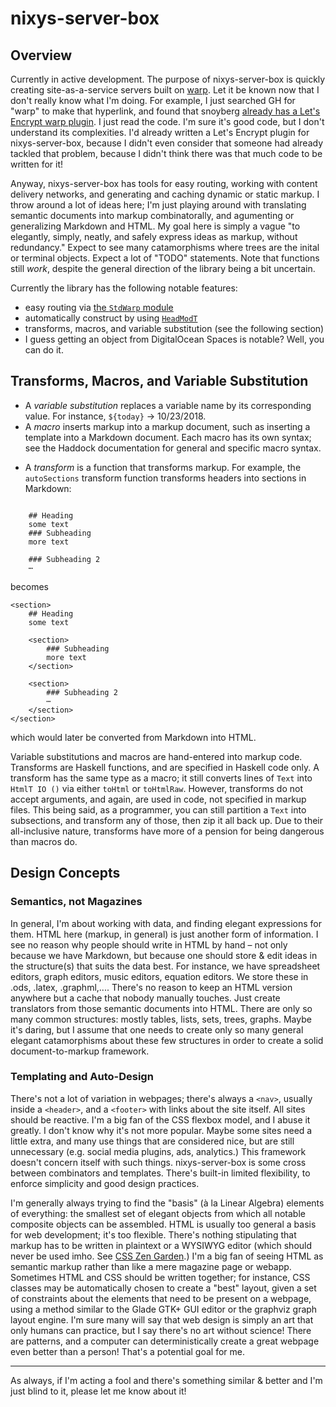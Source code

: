 # nixys-server-box

## Overview

Currently in active development. The purpose of nixys-server-box is quickly creating site-as-a-service servers built on [warp](https://github.com/yesodweb/wai/tree/master/warp). Let it be known now that I don't really know what I'm doing. For example, I just searched GH for "warp" to make that hyperlink, and found that snoyberg [already has a Let's Encrypt warp plugin](https://github.com/snoyberg/warp-letsencrypt). I just read the code. I'm sure it's good code, but I don't understand its complexities. I'd already written a Let's Encrypt plugin for nixys-server-box, because I didn't even consider that someone had already tackled that problem, because I didn't think there was that much code to be written for it!

Anyway, nixys-server-box has tools for easy routing, working with content delivery networks, and generating and caching dynamic or static markup. I throw around a lot of ideas here; I'm just playing around with translating semantic documents into markup combinatorally, and agumenting or generalizing Markdown and HTML. My goal here is simply a vague "to elegantly, simply, neatly, and safely express ideas as markup, without redundancy." Expect to see many catamorphisms where trees are the inital or terminal objects. Expect a lot of "TODO" statements. Note that functions still *work*, despite the general direction of the library being a bit uncertain.

Currently the library has the following notable features:

* easy routing via [the ```StdWarp``` module](https://github.com/nick-chandoke/nixys-server-box/blob/master/src/StdWarp.hs)
* automatically construct <head> by using [```HeadModT```](https://github.com/nick-chandoke/nixys-server-box/blob/d6c5485d92171ea21798da08dfa00e645da1f1e3/src/Html.hs#L59)
* transforms, macros, and variable substitution (see the following section)
* I guess getting an object from DigitalOcean Spaces is notable? Well, you can do it.

## Transforms, Macros, and Variable Substitution
* A *variable substitution* replaces a variable name by its corresponding value. For instance, ```${today}``` → 10/23/2018.
* A *macro* inserts markup into a markup document, such as inserting a <form> template into a Markdown document. Each macro has its own syntax; see the Haddock documentation for general and specific macro syntax.
* A *transform* is a function that transforms markup. For example, the ```autoSections``` transform function transforms headers into sections in Markdown:

<pre><code>
    ## Heading
    some text
    ### Subheading
    more text

    ### Subheading 2
    ⋯
</code></pre>

becomes

    <section>
        ## Heading
        some text

        <section>
            ### Subheading
            more text
        </section>

        <section>
            ### Subheading 2
            ⋯
        </section>
    </section>

which would later be converted from Markdown into HTML.

Variable substitutions and macros are hand-entered into markup code. Transforms are Haskell functions, and are specified in Haskell code only.
A transform has the same type as a macro; it still converts lines of ```Text``` into ```HtmlT IO ()``` via either ```toHtml``` or ```toHtmlRaw```. However, transforms do not accept arguments, and again, are used in code, not specified in markup files. This being said, as a programmer, you can still partition a ```Text``` into subsections, and transform any of those, then zip it all back up. Due to their all-inclusive nature, transforms have more of a pension for being dangerous than macros do.

## Design Concepts

### Semantics, not Magazines

In general, I'm about working with data, and finding elegant expressions for them. HTML here (markup, in general) is just another form of information. I see no reason why people should write in HTML by hand &ndash; not only because we have Markdown, but because one should store & edit ideas in the structure(s) that suits the data best. For instance, we have spreadsheet editors, graph editors, music editors, equation editors. We store these in .ods, .latex, .graphml,.... There's no reason to keep an HTML version anywhere but a cache that nobody manually touches. Just create translators from those semantic documents into HTML. There are only so many common structures: mostly tables, lists, sets, trees, graphs. Maybe it's daring, but I assume that one needs to create only so many general elegant catamorphisms about these few structures in order to create a solid document-to-markup framework.

### Templating and Auto-Design

There's not a lot of variation in webpages; there's always a ```<nav>```, usually inside a ```<header>```, and a ```<footer>``` with links about the site itself. All sites should be reactive. I'm a big fan of the CSS flexbox model, and I abuse it greatly. I don't know why it's not more popular. Maybe some sites need a little extra, and many use things that are considered nice, but are still unnecessary (e.g. social media plugins, ads, analytics.) This framework doesn't concern itself with such things. nixys-server-box is some cross between combinators and templates. There's built-in limited flexibility, to enforce simplicity and good design practices.

I'm generally always trying to find the "basis" (à la Linear Algebra) elements of everything: the smallest set of elegant objects from which all notable composite objects can be assembled. HTML is usually too general a basis for web development; it's too flexible. There's nothing stipulating that markup has to be written in plaintext or a WYSIWYG editor (which should never be used imho. See [CSS Zen Garden](http://csszengarden.com/).) I'm a big fan of seeing HTML as semantic markup rather than like a mere magazine page or webapp. Sometimes HTML and CSS should be written together; for instance, CSS classes may be automatically chosen to create a "best" layout, given a set of constraints about the elements that need to be present on a webpage, using a method similar to the Glade GTK+ GUI editor or the graphviz graph layout engine. I'm sure many will say that web design is simply an art that only humans can practice, but I say there's no art without science! There are patterns, and a computer can deterministically create a great webpage even better than a person! That's a potential goal for me.

---

As always, if I'm acting a fool and there's something similar & better and I'm just blind to it, please let me know about it!
